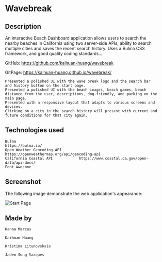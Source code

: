 # Wavebreak

## Description

An interactive Beach Dashboard application allows users to search the nearby beaches in California using two server-side APIs, ability to search multiple cities and saves the recent search history. Uses a Bulma CSS framework, and good quality coding standards...

GitHub: https://github.com/kaihuan-huang/wavebreak

GitPage: https://kaihuan-huang.github.io/wavebreak/

```
Presented a polished UI with the wave break logo and the search bar and history button on the start page.
Presented a polished UI with the beach images, beach games, beach distance from the user, descriptions, dog-friendly, and parking on the main page.
Presented with a responsive layout that adapts to various screens and devices.
Clicking on a city in the search history will present with current and future conditions for that city again.
```
## Technologies used

```
Bulma                                                          https://bulma.io/
Open Weather Geocoding API          https://openweathermap.org/api/geocoding-api
California Coastal API            https://www.coastal.ca.gov/open-data/api-docs/
Font Awesome
```

## Screenshot

The following image demonstrate the web application's appearance:

![Start Page](assets/images/Start-Section.png)

## Made by
```
Hanna Marcus

Kaihuan Huang

Kristina Litunovskaia

Jaden Sung Vazques
```
 